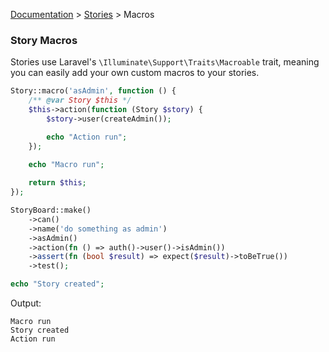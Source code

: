 [Documentation](/docs/documentation.md) > [Stories](/docs/stories.md) > Macros

### Story Macros

Stories use Laravel's `\Illuminate\Support\Traits\Macroable` trait, meaning you can easily add your own custom macros to your stories.

```php
Story::macro('asAdmin', function () {
    /** @var Story $this */
    $this->action(function (Story $story) {
        $story->user(createAdmin());

        echo "Action run";
    });
    
    echo "Macro run";

    return $this;
});

StoryBoard::make()
    ->can()
    ->name('do something as admin')
    ->asAdmin()
    ->action(fn () => auth()->user()->isAdmin())
    ->assert(fn (bool $result) => expect($result)->toBeTrue())
    ->test();

echo "Story created";
```

Output:

```
Macro run
Story created
Action run
```